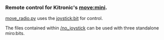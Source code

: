 ### Remote control for Kitronic's [move:mini](https://www.kitronik.co.uk/5624-move-mini-buggy-kit-excl-microbit.html).

[move_radio.py](https://github.com/Snowball2047/move-mini/blob/master/move_radio.py) uses the [joystick:bit](https://www.elecfreaks.com/estore/elecfreaks-joystick-bit-for-micro-bit.html) for control.

The files contained within [/no_joystick](https://github.com/Snowball2047/move-mini/tree/master/no_joystick) can be used with three standalone miro:bits.
